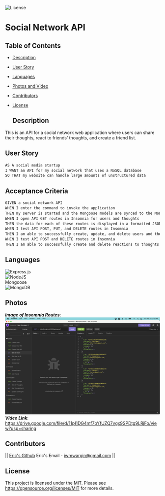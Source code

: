 
  ![License](https://img.shields.io/badge/License-MIT-yellow.svg)
  # Social Network API
  ## Table of Contents
  * [Description](#description)
  * [User Story](#user-story)
  * [Languages](#languages)
  * [Photos and Video](#photos)
  * [Contributors](#contributors)
  * [License](#license)
  

    ## Description
   This is an API for a social network web application where users can share their thoughts, 
   react to friends’ thoughts, and create a friend list.
  
  ## User Story
  ``` md
  AS A social media startup
  I WANT an API for my social network that uses a NoSQL database
  SO THAT my website can handle large amounts of unstructured data
  ```
  ## Acceptance Criteria
  ``` md
  GIVEN a social network API
  WHEN I enter the command to invoke the application
  THEN my server is started and the Mongoose models are synced to the MongoDB database
  WHEN I open API GET routes in Insomnia for users and thoughts
  THEN the data for each of these routes is displayed in a formatted JSON
  WHEN I test API POST, PUT, and DELETE routes in Insomnia
  THEN I am able to successfully create, update, and delete users and thoughts in my database
  WHEN I test API POST and DELETE routes in Insomnia
  THEN I am able to successfully create and delete reactions to thoughts and add and remove friends to a user’s friend list
  ```
  
  ## Languages
   ![Express.js](https://img.shields.io/badge/express.js-%23404d59.svg?style=for-the-badge&logo=express&logoColor=%2361DAFB)
   <br>
    ![NodeJS](https://img.shields.io/badge/node.js-6DA55F?style=for-the-badge&logo=node.js&logoColor=white)
   <br>
    Mongoose
   <br>
    ![MongoDB](https://img.shields.io/badge/MongoDB-%234ea94b.svg?style=for-the-badge&logo=mongodb&logoColor=white)
   

  ## Photos
  _**Image of Insomnia Routes**_:
  <br>
  <img src="https://github.com/iwmwargin/social-network-api/blob/main/Insomnia.png">
  <br>
  _**Video Link**_:
  <br>
  https://drive.google.com/file/d/11pI1DG4mf7bYfUZQ7vgx9SPDtg9LRjFo/view?usp=sharing
 
  
  
  ## Contributors
  ||
  [Eric's Github](https://github.com/iwmwargin) Eric's Email - iwmwargin@gmail.com
  ||

  ## License
  This project is licensed under the MIT. Please see https://opensource.org/licenses/MIT for more details.  



